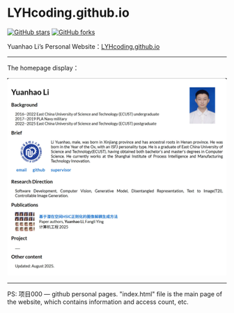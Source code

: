 # LYHcoding.github.io
[![GitHub stars](https://img.shields.io/github/stars/LYHcoding/LYHcoding.github.io)](https://github.com/LYHcoding/LYHcoding.github.io)
[![GitHub forks](https://img.shields.io/github/forks/LYHcoding/LYHcoding.github.io)](https://github.com/LYHcoding/LYHcoding.github.io/fork)

Yuanhao Li’s Personal Website：[LYHcoding.github.io](https://lyhcoding.github.io/)

---

The homepage display：

![Homepage](index_files/main-pages.jpg)

---
PS: 
    项目000 — github personal pages. "index.html" file is the main page of the website, which contains information and access count, etc.
